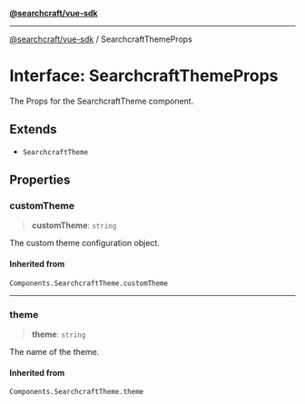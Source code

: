[**@searchcraft/vue-sdk**](/reference/sdk/js-vue/README.md)

***

[@searchcraft/vue-sdk](/reference/sdk/js-vue/globals.md) / SearchcraftThemeProps

# Interface: SearchcraftThemeProps

The Props for the SearchcraftTheme component.

## Extends

- `SearchcraftTheme`

## Properties

### customTheme

> **customTheme**: `string`

The custom theme configuration object.

#### Inherited from

`Components.SearchcraftTheme.customTheme`

***

### theme

> **theme**: `string`

The name of the theme.

#### Inherited from

`Components.SearchcraftTheme.theme`
